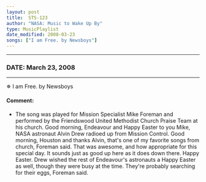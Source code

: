 ```yaml
---
layout: post
title:  STS-123
author: "NASA: Music to Wake Up By"
type: MusicPlaylist
date_modified: 2008-03-23
songs: ["I am Free. by Newsboys"]
---
```


----
### DATE: March 23, 2008
----
✵ I am Free. by Newsboys

#### Comment:
* The song was played for Mission Specialist Mike Foreman and performed by the Friendswood United Methodist Church Praise Team at his church. Good morning, Endeavour and Happy Easter to you Mike, NASA astronaut Alvin Drew radioed up from Mission Control. Good morning, Houston and thanks Alvin, that's one of my favorite songs from church, Foreman said. That was awesome, and how appropriate for this special day. It sounds just as good up here as it does down there. Happy Easter. Drew wished the rest of Endeavour's astronauts a Happy Easter as well, though they were busy at the time. They're probably searching for their eggs, Foreman said.



<br/>
<center>
	<a target="_blank"
	   href="https://twitter.com/intent/tweet?hashtags=Space,NASA,Playlist,NASAWakeupCalls,SpaceProgram&text={{ page.author}}, '{{ page.songs.first }}' {{ page.title }}, {{ page.date | date: '%B %d, %Y' }}. {{ site.url }}{{ page.url }}&via=nasawakeupcalls"><i class="fab fa-twitter" alt="Tweet this page" style="font-size: 1.3em;"></i></a>
	&nbsp; 	<i class="fas fa-user-astronaut" style="font-size: 1.5em;"></i> &nbsp;
    <a id="custom_amazon_link"
       type="amzn" search="#"
       category="popular music">
    <i class="fab fa-amazon" style="font-size: 1.3em;"></i></a>
</center>

<!-- Randomly resolve an individual entry from a song array -->
<script src="/assets/javascript/seedrandom.min.js"></script>
<script>
  var wake_me_up = ["I am Free. by Newsboys"];
  var prng = new Math.seedrandom();
  function randomSong() {
    song = wake_me_up[Math.floor(Math.random() * wake_me_up.length)];
    var amazon_link = document.getElementById("custom_amazon_link");
    amazon_link.setAttribute("search", song);
  }
  window.onload = randomSong();
</script>

